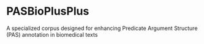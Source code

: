 # PASBioPlusPlus
A specialized corpus designed for enhancing Predicate Argument Structure (PAS) annotation in biomedical texts
